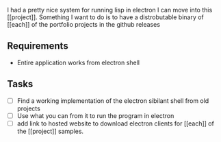 I had a pretty nice system for running lisp in electron I can move into this [[project]]. Something I want to do is to have a distrobutable binary of [[each]] of the portfolio projects in the github releases

## Requirements
- Entire application works from electron shell

## Tasks
- [ ] Find a working implementation of the electron sibilant shell from old projects
- [ ] Use what you can from it to run the program in electron
- [ ] add link to hosted website to download electron clients for [[each]] of the [[project]] samples.
